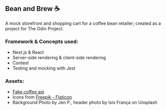 ## Bean and Brew ☕️
A mock storefront and shopping cart for a coffee bean retailer; created as a project for The Odin Project.

### Framework & Concepts used:
* Next.js & React
* Server-side rendering & client-side rendering
* Context
* Testing and mocking with Jest

### Assets: 
* [Fake coffee api](https://fake-coffee-api.vercel.app/)
* Icons from [Freepik - Flaticon](https://www.flaticon.com/free-icons)
*  Background Photo by Jen P., header photo by Isis França on Unsplash
